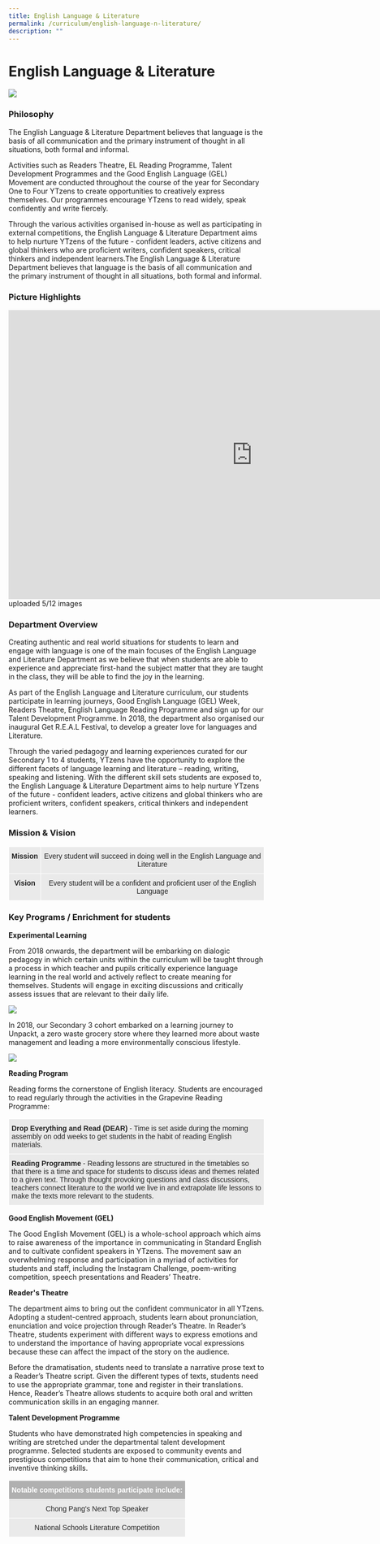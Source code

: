 ```yaml
---
title: English Language & Literature
permalink: /curriculum/english-language-n-literature/
description: ""
---
```

# **English Language &amp; Literature**

![](/images/ENG.jpg)

### Philosophy

The English Language &amp; Literature Department believes that language is the basis of all communication and the primary instrument of thought in all situations, both formal and informal.  

Activities such as Readers Theatre, EL Reading Programme, Talent Development Programmes and the Good English Language (GEL) Movement are conducted throughout the course of the year for Secondary One to Four YTzens to create opportunities to creatively express themselves. Our programmes encourage YTzens to read widely, speak confidently and write fiercely.&nbsp;

Through the various activities organised in-house as well as participating in external competitions, the English Language &amp; Literature Department aims to help nurture YTzens of the future - confident leaders, active citizens and global thinkers who are proficient writers, confident speakers, critical thinkers and independent learners.The English Language &amp; Literature Department believes that language is the basis of all communication and the primary instrument of thought in all situations, both formal and informal.  

### Picture Highlights

<iframe allowfullscreen="true" height="569" width="960" frameborder="0" src="https://docs.google.com/presentation/d/e/2PACX-1vRWVFhwFY38gAcBZk2YBehfjCOul7df_ovs-kngyTXWP1V7LnYACtda1hGfUGpAmQBhbMu2hpeINa62/embed?start=true&amp;loop=true&amp;delayms=5000"></iframe>
uploaded 5/12 images



### Department Overview

Creating authentic and real world situations for students to learn and engage with language is one of the main focuses of the English Language and Literature Department as we believe that when students are able to experience and appreciate first-hand the subject matter that they are taught in the class, they will be able to find the joy in the learning.&nbsp;

As part of the English Language and Literature curriculum, our students participate in learning journeys, Good English Language (GEL) Week, Readers Theatre, English Language Reading Programme and sign up for our Talent Development Programme. In 2018, the department also organised our inaugural Get R.E.A.L Festival, to develop a greater love for languages and Literature.&nbsp;

Through the varied pedagogy and learning experiences curated for our Secondary 1 to 4 students, YTzens have the opportunity to explore the different facets of language learning and literature – reading, writing, speaking and listening. With the different skill sets students are exposed to, the English Language &amp; Literature Department aims to help nurture YTzens of the future - confident leaders, active citizens and global thinkers who are proficient writers, confident speakers, critical thinkers and independent learners.

### Mission &amp; Vision


<table style="border-collapse:collapse;border-spacing:0" class="tg"><thead><tr><th style="background-color:#EAEAEA;border-color:#ffffff;border-style:solid;border-width:1px;color:#222;font-family:Arial, sans-serif;font-size:14px;font-weight:bold;overflow:hidden;padding:10px 5px;text-align:center;vertical-align:top;word-break:normal">Mission<br></th><th style="background-color:#EAEAEA;border-color:#ffffff;border-style:solid;border-width:1px;color:#222;font-family:Arial, sans-serif;font-size:14px;font-weight:normal;overflow:hidden;padding:10px 5px;text-align:center;vertical-align:top;word-break:normal"><span style="color:#222">Every student will succeed in doing well in the English Language and Literature</span></th></tr></thead><tbody><tr><td style="background-color:#EAEAEA;border-color:#ffffff;border-style:solid;border-width:1px;color:#222;font-family:Arial, sans-serif;font-size:14px;font-weight:bold;overflow:hidden;padding:10px 5px;text-align:center;vertical-align:top;word-break:normal">Vision<br></td><td style="background-color:#EAEAEA;border-color:#ffffff;border-style:solid;border-width:1px;color:#222;font-family:Arial, sans-serif;font-size:14px;overflow:hidden;padding:10px 5px;text-align:center;vertical-align:middle;word-break:normal"><span style="color:#222;background-color:#EAEAEA">Every student will be a confident and proficient user of the English Language</span></td></tr></tbody></table>


### Key Programs / Enrichment for students&nbsp;

**Experimental Learning**&nbsp;

From 2018 onwards, the department will be embarking on dialogic pedagogy in which certain units within the curriculum will be taught through a process in which teacher and pupils critically experience language learning in the real world and actively reflect to create meaning for themselves. Students will engage in exciting discussions and critically assess issues that are relevant to their daily life.

![](/images/WhatsApp%20Image%202018-10-12.jpeg)

In 2018, our Secondary 3 cohort embarked on a learning journey to Unpackt, a zero waste grocery store where they learned more about waste management and leading a more environmentally conscious lifestyle.

![](/images/WhatsApp%20Image%202018-10-12%20(1).jpeg)

**Reading Program**  

Reading forms the cornerstone of English literacy. Students are encouraged to read regularly through the activities in the Grapevine Reading Programme:


<table style="border-collapse:collapse;border-spacing:0" class="tg"><thead><tr><th style="background-color:#EAEAEA;border-color:#ffffff;border-style:solid;border-width:1px;color:#222;font-family:Arial, sans-serif;font-size:14px;font-weight:normal;overflow:hidden;padding:10px 5px;text-align:left;vertical-align:top;word-break:normal"><span style="font-weight:bold">Drop Everything and Read (DEAR)</span> <span style="color:#222;background-color:#EAEAEA">- Time is set aside during the morning assembly on odd weeks to get students in the habit of reading English materials.</span><br></th></tr></thead><tbody><tr><td style="background-color:#EAEAEA;border-color:#ffffff;border-style:solid;border-width:1px;color:#222;font-family:Arial, sans-serif;font-size:14px;overflow:hidden;padding:10px 5px;text-align:left;vertical-align:top;word-break:normal"><span style="font-weight:bold">Reading Programme</span> <span style="color:#222;background-color:#EAEAEA">- Reading lessons are structured in the timetables so that there is a time and space for students to discuss ideas and themes related to a given text. Through thought provoking questions and class discussions, teachers connect literature to the world we live in and extrapolate life lessons to make the texts more relevant to the students.</span></td></tr></tbody></table>


**Good English Movement (GEL)**  
  
The Good English Movement (GEL) is a whole-school approach which aims to raise awareness of the importance in communicating in Standard English and to cultivate confident speakers in YTzens. The movement saw an overwhelming response and participation in a myriad of activities for students and staff, including the Instagram Challenge, poem-writing competition, speech presentations and Readers’ Theatre.

  
**Reader's Theatre**  
 
The department aims to bring out the confident communicator in all YTzens. Adopting a student-centred approach, students learn about pronunciation, enunciation and voice projection through Reader’s Theatre. In Reader’s Theatre, students experiment with different ways to express emotions and to understand the importance of having appropriate vocal expressions because these can affect the impact of the story on the audience. 

Before the dramatisation, students need to translate a narrative prose text to a Reader’s Theatre script. Given the different types of texts, students need to use the appropriate grammar, tone and register in their translations. Hence, Reader’s Theatre allows students to acquire both oral and written communication skills in an engaging manner.  

  
**Talent Development Programme**  

Students who have demonstrated high competencies in speaking and writing are stretched under the departmental talent development programme. Selected students are exposed to community events and prestigious competitions that aim to hone their communication, critical and inventive thinking skills.

<table style="border-collapse:collapse;border-spacing:0" class="tg"><thead><tr><th style="background-color:#B0B0B0;border-color:#ffffff;border-style:solid;border-width:1px;color:#FFF;font-family:Arial, sans-serif;font-size:14px;font-weight:bold;overflow:hidden;padding:10px 5px;text-align:center;vertical-align:top;word-break:normal" colspan="2">Notable competitions students participate include:</th></tr></thead><tbody><tr><td style="background-color:#EAEAEA;border-color:#ffffff;border-style:solid;border-width:1px;color:#222;font-family:Arial, sans-serif;font-size:14px;overflow:hidden;padding:10px 5px;text-align:center;vertical-align:middle;word-break:normal" colspan="2"><span style="color:#222;background-color:#EAEAEA">Chong Pang's Next Top Speaker</span></td></tr><tr><td style="background-color:#EAEAEA;border-color:#ffffff;border-style:solid;border-width:1px;color:#222;font-family:Arial, sans-serif;font-size:14px;overflow:hidden;padding:10px 5px;text-align:center;vertical-align:middle;word-break:normal" colspan="2"><span style="color:#222;background-color:#EAEAEA">National Schools Literature Competition</span></td></tr></tbody></table>



